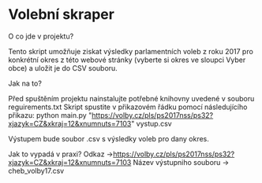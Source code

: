 # Volební skraper
  O co jde v projektu?

  Tento skript umožňuje ziskat výsledky parlamentních voleb z roku 2017 pro konkrétní okres z této webové stránky
  (vyberte si okres ve sloupci Vyber obce) a uložit je do CSV souboru.

  Jak na to?

  Před spuštěním projektu nainstalujte potřebné knihovny uvedené v souboru reguirements.txt Skript spustite v
  přikazovém řádku pomocí následujícího přikazu: python main.py "https://volby.cz/pls/ps2017nss/ps32?xjazyk=CZ&xkraj=12&xnumnuts=7103"  vystup.csv

  Výstupem bude soubor .csv s výsledky voleb pro dany okres.

  Jak to vypadá v praxi?
  Odkaz ->https://volby.cz/pls/ps2017nss/ps32?xjazyk=CZ&xkraj=12&xnumnuts=7103
  Název výstupniho souboru -> cheb_volby17.csv

